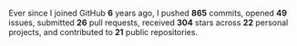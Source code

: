Ever since I joined GitHub **6** years ago, I pushed **865** commits, opened **49** issues, submitted **26** pull requests, received **304** stars across **22** personal projects, and contributed to **21** public repositories.